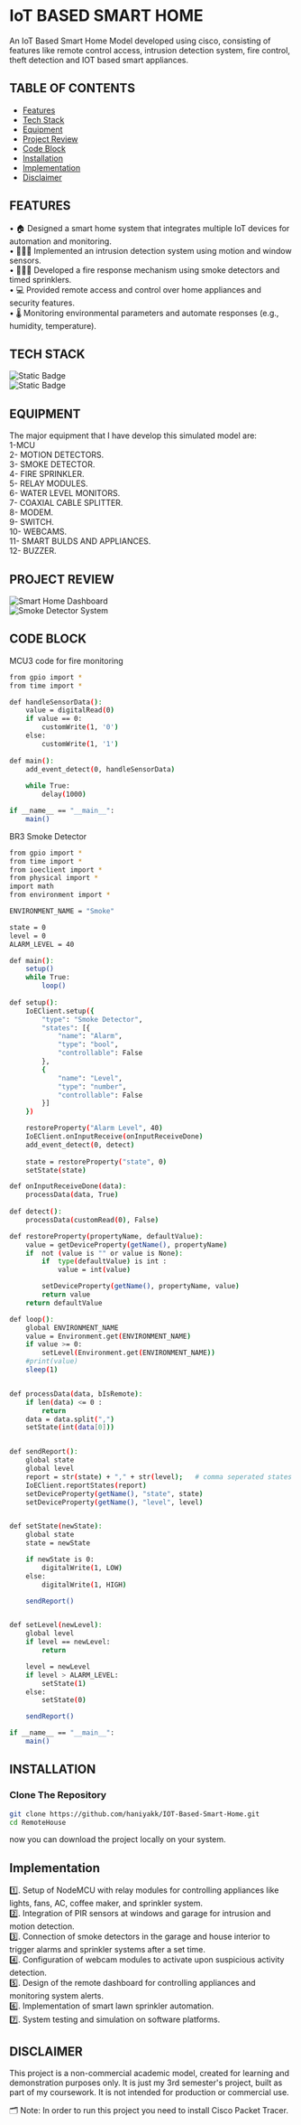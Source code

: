 # IoT BASED SMART HOME
An IoT Based Smart Home Model developed using cisco, consisting of features like remote control access, intrusion detection system, fire control, theft detection and IOT based smart appliances. <br>
## TABLE OF CONTENTS
- [Features](#features)
- [Tech Stack](#tech-stack)
- [Equipment](#equipment)
- [Project Review](#project-review)
- [Code Block](#code-block)
- [Installation](#installation)
- [Implementation](#implementation)
- [Disclaimer](#disclaimer)

## FEATURES
 • 🏠 Designed a smart home system that integrates multiple IoT devices for automation and monitoring. <br>
 • 🕵🏻‍♀️ Implemented an intrusion detection system using motion and window sensors.<br>
 • 👩🏻‍🚒 Developed a fire response mechanism using smoke detectors and timed sprinklers. <br>
 • 💻 Provided remote access and control over home appliances and security features. <br>
 • 🌡️ Monitoring environmental parameters and automate responses (e.g., humidity, temperature).  <br>
 
## TECH STACK
![Static Badge](https://img.shields.io/badge/Cisco-blue?style=plastic) <br>
![Static Badge](https://img.shields.io/badge/Python-grey?style=plastic&logo=python) <br> 

## EQUIPMENT
The major equipment that I have develop this simulated model are: <br>
1-MCU <br>
2- MOTION DETECTORS. <br>
3- SMOKE DETECTOR.<br>
4- FIRE SPRINKLER.<br>
5- RELAY MODULES. <br>
6- WATER LEVEL MONITORS. <br>
7- COAXIAL CABLE SPLITTER. <br>
8- MODEM. <br>
9- SWITCH. <br>
10- WEBCAMS. <br>
11- SMART BULDS AND APPLIANCES. <br>
12- BUZZER. <br>
## PROJECT REVIEW

![Smart Home Dashboard](https://github.com/user-attachments/assets/e84f4106-5274-49c7-afa6-ff4af0502a68)   <br>
![Smoke Detector System](https://github.com/user-attachments/assets/5f63048c-aba8-43e0-a829-15c2c81724cc) 

## CODE BLOCK
MCU3 code for fire monitoring
```bash
from gpio import *
from time import *

def handleSensorData():
	value = digitalRead(0)
	if value == 0:
		customWrite(1, '0')
	else:
		customWrite(1, '1')
	
def main():
	add_event_detect(0, handleSensorData) 
	
	while True:
		delay(1000)

if __name__ == "__main__":
	main()
```
BR3 Smoke Detector
```bash
from gpio import *
from time import *
from ioeclient import *
from physical import *
import math
from environment import *

ENVIRONMENT_NAME = "Smoke"

state = 0
level = 0
ALARM_LEVEL = 40

def main():
    setup()
    while True:
		loop()
		
def setup():
    IoEClient.setup({
        "type": "Smoke Detector",
        "states": [{
            "name": "Alarm",
            "type": "bool",
            "controllable": False
        },
        {
            "name": "Level",
            "type": "number",
            "controllable": False
        }]
    })

    restoreProperty("Alarm Level", 40)
    IoEClient.onInputReceive(onInputReceiveDone)
    add_event_detect(0, detect)
    
    state = restoreProperty("state", 0)
    setState(state)

def onInputReceiveDone(data):
    processData(data, True)
    
def detect():
    processData(customRead(0), False)

def restoreProperty(propertyName, defaultValue):
    value = getDeviceProperty(getName(), propertyName)
    if  not (value is "" or value is None):
        if  type(defaultValue) is int :
            value = int(value)

        setDeviceProperty(getName(), propertyName, value)
        return value
    return defaultValue

def loop():
    global ENVIRONMENT_NAME
    value = Environment.get(ENVIRONMENT_NAME)
    if value >= 0:
        setLevel(Environment.get(ENVIRONMENT_NAME))
    #print(value)
    sleep(1)


def processData(data, bIsRemote):
    if len(data) <= 0 :
        return
    data = data.split(",")
    setState(int(data[0]))


def sendReport():
    global state
    global level
    report = str(state) + "," + str(level);   # comma seperated states
    IoEClient.reportStates(report)
    setDeviceProperty(getName(), "state", state)
    setDeviceProperty(getName(), "level", level)


def setState(newState):
    global state
    state = newState

    if newState is 0:
        digitalWrite(1, LOW)
    else:
        digitalWrite(1, HIGH)

    sendReport()


def setLevel(newLevel):
    global level
    if level == newLevel:
        return

    level = newLevel
    if level > ALARM_LEVEL:
        setState(1)
    else:
        setState(0)

    sendReport()

if __name__ == "__main__":
    main()
```
## INSTALLATION
### Clone The Repository
```bash
git clone https://github.com/haniyakk/IOT-Based-Smart-Home.git
cd RemoteHouse
```
now you can download the project locally on your system.
## Implementation
   1️⃣. Setup of NodeMCU with relay modules for controlling appliances like lights, fans, AC, coffee maker, and sprinkler system. <br>
   2️⃣. Integration of PIR sensors at windows and garage for intrusion and motion detection.<br>
   3️⃣. Connection of smoke detectors in the garage and house interior to trigger alarms and sprinkler systems after a set time. <br>
   4️⃣. Configuration of webcam modules to activate upon suspicious activity detection. <br>
   5️⃣. Design of the remote dashboard for controlling appliances and monitoring system alerts. <br>
   6️⃣. Implementation of smart lawn sprinkler automation. <br>
   7️⃣. System testing and simulation on software platforms. <br>

## DISCLAIMER

This project is a non-commercial academic model, created for learning and demonstration purposes only. It is just my 3rd semester's project, built as part of my coursework. It is not intended for production or commercial use.

🗂️ Note: In order to run this project you need to install Cisco Packet Tracer.
